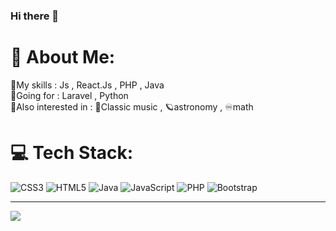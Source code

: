 ### Hi there 👋
# 💫 About Me:
🗿My skills : Js , React.Js , PHP , Java<br>👣Going for : Laravel , Python<br>🦦Also interested in : 🎻Classic music , 🪐astronomy , ♾️math<br>

# 💻 Tech Stack:
![CSS3](https://img.shields.io/badge/css3-%231572B6.svg?style=flat&logo=css3&logoColor=white) ![HTML5](https://img.shields.io/badge/html5-%23E34F26.svg?style=flat&logo=html5&logoColor=white) ![Java](https://img.shields.io/badge/java-%23ED8B00.svg?style=flat&logo=java&logoColor=white) ![JavaScript](https://img.shields.io/badge/javascript-%23323330.svg?style=flat&logo=javascript&logoColor=%23F7DF1E) ![PHP](https://img.shields.io/badge/php-%23777BB4.svg?style=flat&logo=php&logoColor=white) ![Bootstrap](https://img.shields.io/badge/bootstrap-%23563D7C.svg?style=flat&logo=bootstrap&logoColor=white)

---
[![](https://visitcount.itsvg.in/api?id=ashkanemami05&icon=5&color=12)](https://visitcount.itsvg.in)

